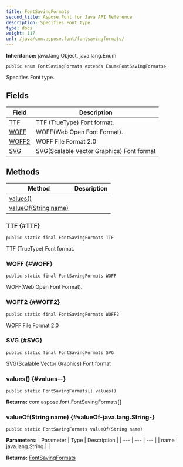 ```yaml
---
title: FontSavingFormats
second_title: Aspose.Font for Java API Reference
description: Specifies Font type.
type: docs
weight: 117
url: /java/com.aspose.font/fontsavingformats/
---
```

**Inheritance:**
java.lang.Object, java.lang.Enum
```
public enum FontSavingFormats extends Enum<FontSavingFormats>
```

Specifies Font type.
## Fields

| Field | Description |
| --- | --- |
| [TTF](#TTF) | TTF (TrueType) Font format. |
| [WOFF](#WOFF) | WOFF(Web Open Font Format). |
| [WOFF2](#WOFF2) | WOFF File Format 2.0 |
| [SVG](#SVG) | SVG(Scalable Vector Graphics) Font format |
## Methods

| Method | Description |
| --- | --- |
| [values()](#values--) |  |
| [valueOf(String name)](#valueOf-java.lang.String-) |  |
### TTF {#TTF}
```
public static final FontSavingFormats TTF
```


TTF (TrueType) Font format.

### WOFF {#WOFF}
```
public static final FontSavingFormats WOFF
```


WOFF(Web Open Font Format).

### WOFF2 {#WOFF2}
```
public static final FontSavingFormats WOFF2
```


WOFF File Format 2.0

### SVG {#SVG}
```
public static final FontSavingFormats SVG
```


SVG(Scalable Vector Graphics) Font format

### values() {#values--}
```
public static FontSavingFormats[] values()
```




**Returns:**
com.aspose.font.FontSavingFormats[]
### valueOf(String name) {#valueOf-java.lang.String-}
```
public static FontSavingFormats valueOf(String name)
```




**Parameters:**
| Parameter | Type | Description |
| --- | --- | --- |
| name | java.lang.String |  |

**Returns:**
[FontSavingFormats](../../com.aspose.font/fontsavingformats)
